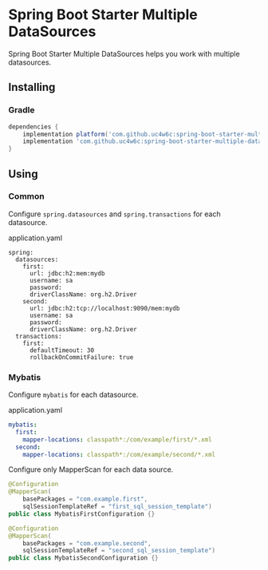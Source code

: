 # Spring Boot Starter Multiple DataSources
Spring Boot Starter Multiple DataSources helps you work with multiple datasources.

## Installing
### Gradle
```groovy
dependencies {
    implementation platform('com.github.uc4w6c:spring-boot-starter-multiple-datasources:1.0.0')
    implementation 'com.github.uc4w6c:spring-boot-starter-multiple-datasources-mybatis'
}
```

## Using

### Common
Configure `spring.datasources` and `spring.transactions` for each datasource.

application.yaml

```yaml:
spring:
  datasources:
    first:
      url: jdbc:h2:mem:mydb
      username: sa
      password:
      driverClassName: org.h2.Driver
    second:
      url: jdbc:h2:tcp://localhost:9090/mem:mydb
      username: sa
      password:
      driverClassName: org.h2.Driver
  transactions:
    first:
      defaultTimeout: 30
      rollbackOnCommitFailure: true
```

### Mybatis
Configure `mybatis` for each datasource.

application.yaml

```yaml
mybatis:
  first:
    mapper-locations: classpath*:/com/example/first/*.xml
  second:
    mapper-locations: classpath*:/com/example/second/*.xml
```

Configure only MapperScan for each data source.

```java
@Configuration
@MapperScan(
    basePackages = "com.example.first",
    sqlSessionTemplateRef = "first_sql_session_template")
public class MybatisFirstConfiguration {}

@Configuration
@MapperScan(
    basePackages = "com.example.second",
    sqlSessionTemplateRef = "second_sql_session_template")
public class MybatisSecondConfiguration {}
```
